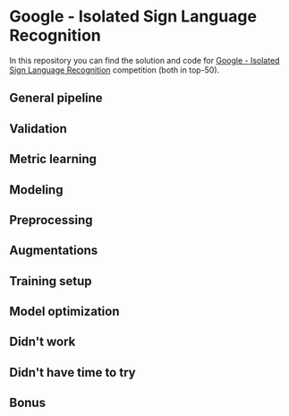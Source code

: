 # Google - Isolated Sign Language Recognition
In this repository you can find the solution and code for [Google - Isolated Sign Language Recognition](https://www.kaggle.com/competitions/asl-signs/discussion) competition (both in top-50).

## General pipeline

## Validation

## Metric learning

## Modeling

## Preprocessing

## Augmentations

## Training setup

## Model optimization

## Didn't work

## Didn't have time to try

## Bonus
